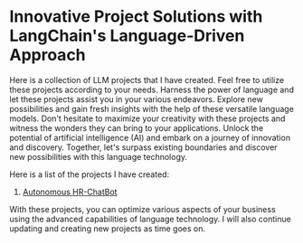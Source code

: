 # Innovative Project Solutions with LangChain's Language-Driven Approach
Here is a collection of LLM projects that I have created. Feel free to utilize these projects according to your needs. Harness the power of language and let these projects assist you in your various endeavors. Explore new possibilities and gain fresh insights with the help of these versatile language models. Don't hesitate to maximize your creativity with these projects and witness the wonders they can bring to your applications. Unlock the potential of artificial intelligence (AI) and embark on a journey of innovation and discovery. Together, let's surpass existing boundaries and discover new possibilities with this language technology.

Here is a list of the projects I have created:
1. [Autonomous HR-ChatBot](https://github.com/fahmiaziz98/langchain_project/tree/main/autonomus-hr-chatbot)

With these projects, you can optimize various aspects of your business using the advanced capabilities of language technology. I will also continue updating and creating new projects as time goes on.